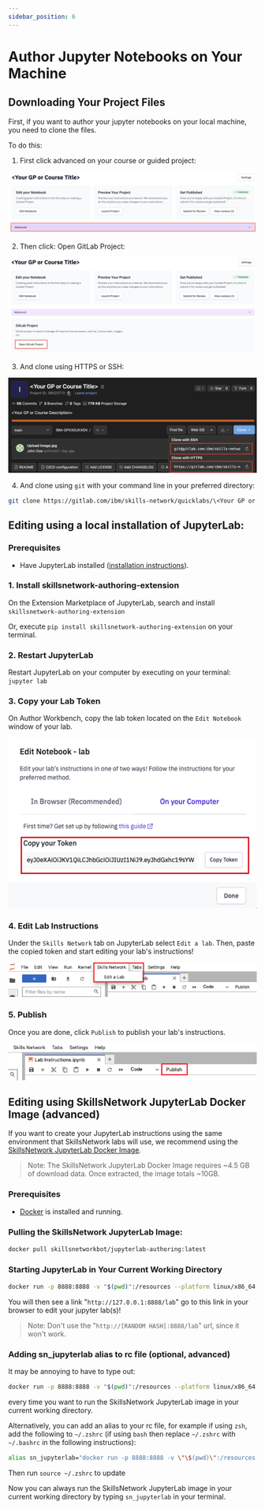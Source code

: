 ```yaml
---
sidebar_position: 6
---
```


# Author Jupyter Notebooks on Your Machine

## Downloading Your Project Files

First, if you want to author your jupyter notebooks on your local machine, you need to clone the files.

To do this:

 1. First click advanced on your course or guided project:

![GP or Course Click Advanced Screenshot](/img/labs/edit-lab-instructions/gp-or-course-click-advanced.png)

 2. Then click: Open GitLab Project:

![Open Gitlab Project Screenshot](/img/labs/edit-lab-instructions/open-gitlab-project.png)

 3. And clone using HTTPS or SSH:

![Gitlab Clone Options Screenshot](/img/labs/edit-lab-instructions/gitlab-clone-options.png)

 4. And clone using `git` with your command line in your preferred directory:

```bash
git clone https://gitlab.com/ibm/skills-network/quicklabs/\<Your GP or Course Title\>
```

## Editing using a local installation of JupyterLab:

### Prerequisites
 - Have JupyterLab installed ([installation instructions](https://jupyter.org/install)).

### 1. Install skillsnetwork-authoring-extension
On the Extension Marketplace of JupyterLab, search and install ```skillsnetwork-authoring-extension```

Or, execute ```pip install skillsnetwork-authoring-extension``` on your terminal.

### 2. Restart JupyterLab
Restart JupyterLab on your computer by executing on your terminal: ```jupyter lab```

### 3. Copy your Lab Token
On Author Workbench, copy the lab token located on the ```Edit Notebook``` window of your lab.

![Copy Lab Token Screenshot](/img/labs/edit-lab-instructions/copy-token-screenshot.png)

### 4. Edit Lab Instructions 
Under the ```Skills Network``` tab on JupyterLab select ```Edit a lab```. Then, paste the copied token and start editing your lab's instructions!

![Skills Network Menu Screenshot](/img/labs/edit-lab-instructions/menu-screenshot.png)

### 5. Publish
Once you are done, click ```Publish``` to publish your lab's instructions.

![Publish Screenshot](/img/labs/edit-lab-instructions/publish-instructions-screenshot.png)

## Editing using SkillsNetwork JupyterLab Docker Image (advanced)

If you want to create your JupyterLab instructions using the same environment that SkillsNetwork labs will use, we recommend using the [SkillsNetwork JupyterLab Docker Image](https://hub.docker.com/r/skillsnetworkbot/jupyterlab-authoring).

> Note: The SkillsNetwork JupyterLab Docker Image requires \~4.5 GB of download data. Once extracted, the image totals \~10GB.

### Prerequisites
 - [Docker](https://docs.docker.com/get-docker/) is installed and running.

### Pulling the SkillsNetwork JupyterLab Image:

```bash
docker pull skillsnetworkbot/jupyterlab-authoring:latest
```

### Starting JupyterLab in Your Current Working Directory
```bash
docker run -p 8888:8888 -v "$(pwd)":/resources --platform linux/x86_64 skillsnetworkbot/jupyterlab-authoring:latest jupyter lab --ip 0.0.0.0 --ServerApp.password='' --ServerApp.token='' --port 8888 --no-browser --allow-root
```

You will then see a link "`http://127.0.0.1:8888/lab`" go to this link in your browser to edit your jupyter lab(s)!

> Note: Don't use the "`http://[RANDOM HASH]:8888/lab`" url, since it won't work.

### Adding sn_jupyterlab alias to rc file (optional, advanced)
It may be annoying to have to type out:
```bash
docker run -p 8888:8888 -v "$(pwd)":/resources --platform linux/x86_64 skillsnetworkbot/jupyterlab-authoring:latest jupyter lab --ip 0.0.0.0 --ServerApp.password='' --ServerApp.token='' --port 8888 --no-browser --allow-root
```
every time you want to run the SkillsNetwork JupyterLab image in your current working directory.

Alternatively, you can add an alias to your rc file, for example if using `zsh`, add the following to `~/.zshrc` (if using `bash` then replace `~/.zshrc` with `~/.bashrc` in the following instructions):
```bash
alias sn_jupyterlab="docker run -p 8888:8888 -v \"\$(pwd)\":/resources --platform linux/x86_64 skillsnetworkbot/jupyterlab-authoring:latest jupyter lab --ip 0.0.0.0 --ServerApp.password='' --ServerApp.token='' --port 8888 --no-browser --allow-root"
```

Then run `source ~/.zshrc` to update 

Now you can always run the SkillsNetwork JupyterLab image in your current working directory by typing `sn_jupyterlab` in your terminal.
